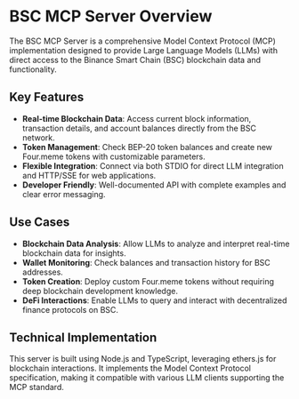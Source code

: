 # BSC MCP Server Overview

The BSC MCP Server is a comprehensive Model Context Protocol (MCP) implementation designed to provide Large Language Models (LLMs) with direct access to the Binance Smart Chain (BSC) blockchain data and functionality.

## Key Features

- **Real-time Blockchain Data**: Access current block information, transaction details, and account balances directly from the BSC network.
- **Token Management**: Check BEP-20 token balances and create new Four.meme tokens with customizable parameters.
- **Flexible Integration**: Connect via both STDIO for direct LLM integration and HTTP/SSE for web applications.
- **Developer Friendly**: Well-documented API with complete examples and clear error messaging.

## Use Cases

- **Blockchain Data Analysis**: Allow LLMs to analyze and interpret real-time blockchain data for insights.
- **Wallet Monitoring**: Check balances and transaction history for BSC addresses.
- **Token Creation**: Deploy custom Four.meme tokens without requiring deep blockchain development knowledge.
- **DeFi Interactions**: Enable LLMs to query and interact with decentralized finance protocols on BSC.

## Technical Implementation

This server is built using Node.js and TypeScript, leveraging ethers.js for blockchain interactions. It implements the Model Context Protocol specification, making it compatible with various LLM clients supporting the MCP standard.
